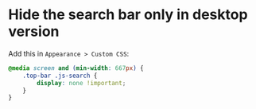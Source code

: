 # Hide the search bar only in desktop version

Add this in `Appearance > Custom CSS`:

```css
@media screen and (min-width: 667px) {
    .top-bar .js-search {
        display: none !important;
    }
}
```
